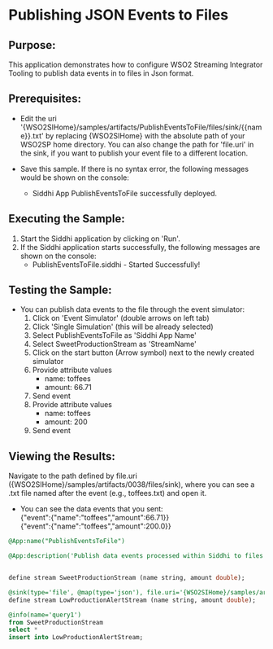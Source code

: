 # Publishing JSON Events to Files

## Purpose:
This application demonstrates how to configure WSO2 Streaming Integrator Tooling to publish data events in to files in Json format.

## Prerequisites:
* Edit the uri '{WSO2SIHome}/samples/artifacts/PublishEventsToFile/files/sink/{{name}}.txt' by replacing {WSO2SIHome} with the absolute path of your WSO2SP home directory. You can also change the path for 'file.uri' in the sink, if you want to publish your event file to a different location.

* Save this sample. If there is no syntax error, the following messages would be shown on the console:
    - Siddhi App PublishEventsToFile successfully deployed.

## Executing the Sample:
1. Start the Siddhi application by clicking on 'Run'.
2. If the Siddhi application starts successfully, the following messages are shown on the console:
    * PublishEventsToFile.siddhi - Started Successfully!

## Testing the Sample:
* You can publish data events to the file through the event simulator:
    1. Click on 'Event Simulator' (double arrows on left tab)
    2. Click 'Single Simulation' (this will be already selected)
    3. Select PublishEventsToFile as 'Siddhi App Name'
    4. Select SweetProductionStream as 'StreamName'
    5. Click on the start button (Arrow symbol) next to the newly created simulator
    6. Provide attribute values
        - name: toffees
        - amount: 66.71
    7. Send event
    8. Provide attribute values
        - name: toffees
        - amount: 200
    9. Send event

## Viewing the Results:
Navigate to the path defined by file.uri ({WSO2SIHome}/samples/artifacts/0038/files/sink),
where you can see a .txt file named after the event (e.g., toffees.txt) and open it.


* You can see the data events that you sent:<br/>
{"event":{"name":"toffees","amount":66.71}}<br/>
{"event":{"name":"toffees","amount":200.0}}

```sql
@App:name("PublishEventsToFile")

@App:description('Publish data events processed within Siddhi to files in Json format.')


define stream SweetProductionStream (name string, amount double);

@sink(type='file', @map(type='json'), file.uri='{WSO2SIHome}/samples/artifacts/PublishEventsToFile/files/sink/{{name}}.txt')
define stream LowProductionAlertStream (name string, amount double);

@info(name='query1') 
from SweetProductionStream
select *
insert into LowProductionAlertStream;
```